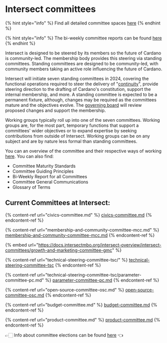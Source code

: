 # Intersect committees

{% hint style="info" %}
Find all detailed committee spaces [here](https://committees.docs.intersectmbo.org/)
{% endhint %}

{% hint style="info" %}
The bi-weekly committee reports can be found [here](https://committees.docs.intersectmbo.org/committee-overview/readme/committee-reporting)
{% endhint %}

Intersect is designed to be steered by its members so the future of Cardano is community-led. The membership body provides this steering via standing committees. Standing committees are designed to be community-led, with community members taking an active role influencing the future of Cardano.

Intersect will initiate seven standing committees in 2024, covering the functional operations required to steer the delivery of "[continuity](https://www.intersectmbo.org/news/cardano-continuity)", provide steering direction to the drafting of Cardano's constitution,  support the internal membership, and more.  A standing committee is expected to be a permanent fixture, although, changes may be required as the committees mature and the objectives evolve. The [governing board](../intersects-structure/intersect-governance.md) will review proposed changes and support the membership. &#x20;

Working groups typically roll up into one of the seven committees. Working groups are, for the most part, temporary functions that support a committees' wider objectives or to expand expertise by seeking contributions from outside of Intersect. Working groups can be on any subject and are by nature less formal than standing committees.

You can an overview of the committee and their respective ways of working [here](https://intersect.gitbook.io/intersect-committees-groups). You can also find:&#x20;

* Committee Maturity Standards
* Committee Guiding Principles
* Bi-Weekly Report for all Committees
* Committee General Communications
* Glossary of Terms

## Current Committees at Intersect:

{% content-ref url="civics-committee.md" %}
[civics-committee.md](civics-committee.md)
{% endcontent-ref %}

{% content-ref url="membership-and-community-committee-mcc.md" %}
[membership-and-community-committee-mcc.md](membership-and-community-committee-mcc.md)
{% endcontent-ref %}

{% embed url="https://docs.intersectmbo.org/intersect-overview/intersect-committees/growth-and-marketing-committee-gmc" %}

{% content-ref url="technical-steering-committee-tsc/" %}
[technical-steering-committee-tsc](technical-steering-committee-tsc/)
{% endcontent-ref %}

{% content-ref url="technical-steering-committee-tsc/parameter-committee-pc.md" %}
[parameter-committee-pc.md](technical-steering-committee-tsc/parameter-committee-pc.md)
{% endcontent-ref %}

{% content-ref url="open-source-committee-osc.md" %}
[open-source-committee-osc.md](open-source-committee-osc.md)
{% endcontent-ref %}

{% content-ref url="budget-committee.md" %}
[budget-committee.md](budget-committee.md)
{% endcontent-ref %}

{% content-ref url="product-committee.md" %}
[product-committee.md](product-committee.md)
{% endcontent-ref %}

👉🏻 Info about committee elections can be found [here](../../intersect-voting-events/intersect-elections-2024/) 👈





